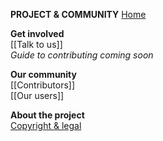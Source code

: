 **PROJECT & COMMUNITY** [Home](SnowPlow-project-and-community) 

**Get involved**  
[[Talk to us]]  
_Guide to contributing coming soon_  

**Our community**  
[[Contributors]]  
[[Our users]]  

**About the project**  
[Copyright & legal](Copyright-and-legal)  
